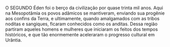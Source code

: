 ﻿O SEGUNDO Éden foi o berço da civilização por quase trinta mil anos. Aqui na Mesopotâmia os povos adâmicos se mantiveram, enviando sua progênie aos confins da Terra, e ultimamente, quando amalgamados com as tribos noditas e sangiques, ficaram conhecidos como os anditas. Dessa região partiram aqueles homens e mulheres que iniciaram os feitos dos tempos históricos, e que tão enormemente aceleraram o progresso cultural em Urântia.